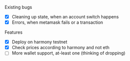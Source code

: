 Existing bugs

- [x] Cleaning up state, when an account switch happens
- [x] Errors, when metamask fails or a transaction

Features

- [x] Deploy on harmony testnet
- [x] Check prices according to harmony and not eth
- [ ] More wallet support, at-least one (thinking of dropping)

